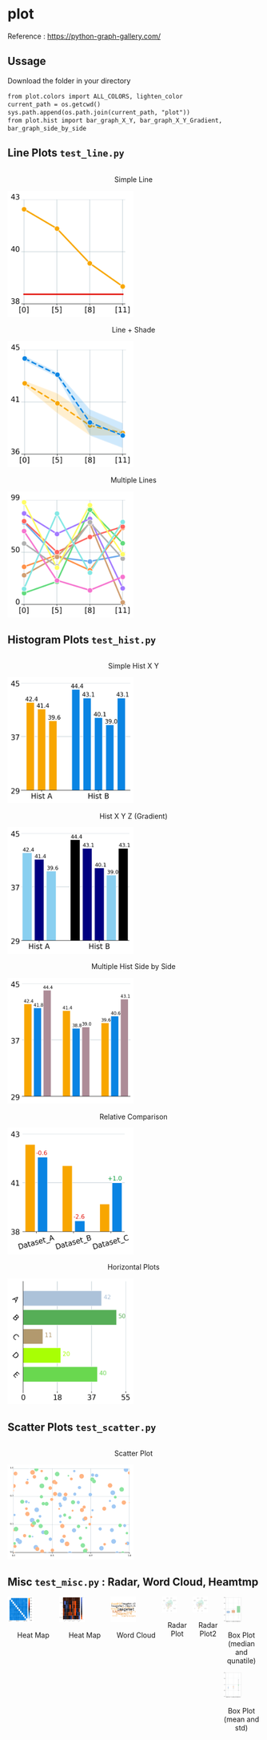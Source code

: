 # plot

Reference : https://python-graph-gallery.com/

## Ussage 
Download the folder in your directory 
```
from plot.colors import ALL_COLORS, lighten_color
current_path = os.getcwd()
sys.path.append(os.path.join(current_path, "plot"))
from plot.hist import bar_graph_X_Y, bar_graph_X_Y_Gradient, bar_graph_side_by_side
```
## Line Plots `test_line.py`

<div style="display: flex; justify-content: space-around;">
  <div>
    <p style="text-align: center;">Simple Line</p>
    <img src="Pictures/test_line.png" alt="Simple Line" style="width: 50%;">    
    <p style="text-align: center;">Line + Shade</p>
    <img src="Pictures/test_shade.png" alt="Line + Shade" style="width: 50%;">    
    <p style="text-align: center;">Multiple Lines</p>
    <img src="Pictures/test_multiple.png" alt="Multiple Lines" style="width: 50%;">    
  </div>
</div>


## Histogram Plots `test_hist.py`

<div style="display: flex; justify-content: space-around;">
  <div>
    <p style="text-align: center;">Simple Hist X Y</p>
    <img src="Pictures/test_hx_hy.png" alt="Hist X Y" style="width: 50%;">
    <p style="text-align: center;">Hist X Y Z (Gradient)</p>
    <img src="Pictures/test_hx_hy_gradient.png" alt="Hist X Y Z" style="width: 50%;">
    <p style="text-align: center;">Multiple Hist Side by Side</p>
    <img src="Pictures/test_hist_side.png" alt="Hist X Y Z" style="width: 50%;">
    <p style="text-align: center;">Relative Comparison</p>
    <img src="Pictures/test_hist_side_diff_labels.png" alt="Hist X Y" style="width: 50%;">
    <p style="text-align: center;">Horizontal Plots</p>
    <img src="Pictures/test_hist_horizontal.png" alt="Hist Hist X Y" style="width: 50%;">
  </div>
</div>



## Scatter Plots `test_scatter.py`

<div style="display: flex; justify-content: space-around;">
  <div>
    <p style="text-align: center;">Scatter Plot</p>
    <img src="Pictures/test_scatter.png" alt="Hist X Y" style="width: 50%;">
  </div>
</div>




## Misc `test_misc.py` : Radar, Word Cloud, Heamtmp


<div style="display: flex; justify-content: space-around;">
  <div>
    <img src="Pictures/test_heatmap.png" alt="Heat map" style="width: 50%;">
    <p style="text-align: center;">Heat Map</p>
  </div>
  <div>
    <img src="Pictures/test_heatmap3.png" alt="Heat map" style="width: 50%;">
    <p style="text-align: center;">Heat Map</p>
  </div>
  <div>
    <img src="Pictures/test_word_cloud.png" alt="Word Cloud" style="width: 50%;">
    <p style="text-align: center;">Word Cloud</p>
  </div>
  <div>
    <img src="Pictures/test_radar2.png" alt="Multiple Lines" style="width: 50%;">
    <p style="text-align: center;">Radar Plot</p>
  </div>
  <div>
    <img src="Pictures/test_radar1.png" alt="Multiple Lines" style="width: 50%;">
    <p style="text-align: center;">Radar Plot2</p>
  </div>
  <div>
    <img src="Pictures/test_box.png" alt="Multiple Lines" style="width: 50%;">
    <p style="text-align: center;">Box Plot (median and qunatile)</p>
    <img src="Pictures/test_box_mean.png" alt="Multiple Lines" style="width: 50%;">
    <p style="text-align: center;">Box Plot (mean and std)</p>
  </div>
</div>

